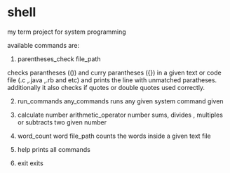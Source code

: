 # shell
my term project for system programming

available commands are:

1. parentheses_check file_path

checks parantheses (()) and curry parantheses ({}) in a given text or code file (.c ,.java ,.rb and etc) and prints the line with unmatched paratheses. additionally it also checks if quotes or double quotes used correctly.

2. run_commands any_commands
runs any given system command given

3. calculate number arithmetic_operator number
sums, divides , multiples or subtracts two given number

4. word_count word file_path
counts the words inside a given text file

5. help
prints all commands

6. exit
exits
